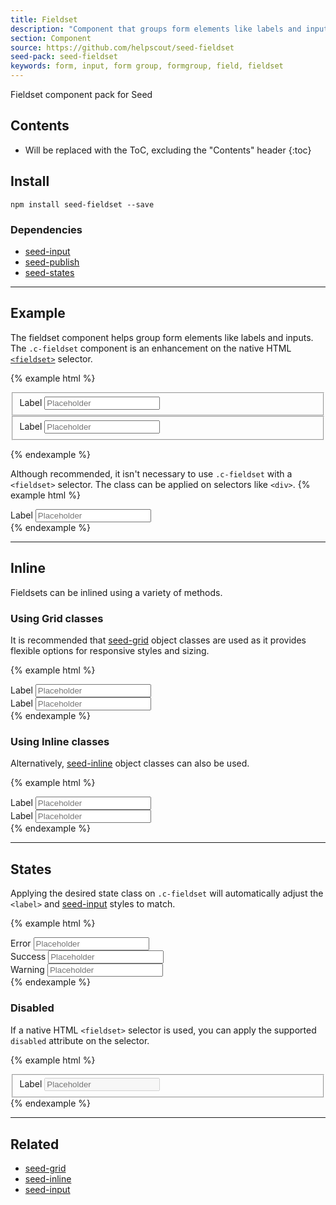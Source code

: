 ```yaml
---
title: Fieldset
description: "Component that groups form elements like labels and inputs within a web form."
section: Component
source: https://github.com/helpscout/seed-fieldset
seed-pack: seed-fieldset
keywords: form, input, form group, formgroup, field, fieldset
---
```


Fieldset component pack for Seed

## Contents

* Will be replaced with the ToC, excluding the "Contents" header
{:toc}

## Install

```
npm install seed-fieldset --save
```


### Dependencies

* [seed-input](/seed/packs/seed-input)
* [seed-publish](/seed/packs/seed-publish)
* [seed-states](/seed/packs/seed-states)



---


## Example

The fieldset component helps group form elements like labels and inputs. The `.c-fieldset` component is an enhancement on the native HTML [`<fieldset>`](https://developer.mozilla.org/en/docs/Web/HTML/Element/fieldset) selector.

{% example html %}
<form>
  <fieldset class="c-fieldset">
    <label for="input1">Label</label>
    <input id="input1" class="c-input" placeholder="Placeholder">
  </fieldset>
  <fieldset class="c-fieldset">
    <label for="input2">Label</label>
    <input id="input2" class="c-input" placeholder="Placeholder">
  </fieldset>
</form>
{% endexample %}


Although recommended, it isn't necessary to use `.c-fieldset` with a `<fieldset>` selector. The class can be applied on selectors like `<div>`.
{% example html %}
<div class="c-fieldset">
  <label for="input3">Label</label>
  <input id="input3" class="c-input" placeholder="Placeholder">
</div>
{% endexample %}



---



## Inline

Fieldsets can be inlined using a variety of methods.


### Using Grid classes

It is recommended that [seed-grid](/seed/packs/seed-grid) object classes are used as it provides flexible options for responsive styles and sizing.

{% example html %}
<div class="o-row">
  <div class="o-col-6">
    <div class="c-fieldset">
      <label>Label</label>
      <input class="c-input" placeholder="Placeholder">
    </div>
  </div>
  <div class="o-col-6">
    <div class="c-fieldset">
      <label>Label</label>
      <input class="c-input" placeholder="Placeholder">
    </div>
  </div>
</div>
{% endexample %}



### Using Inline classes

Alternatively, [seed-inline](/seed/packs/seed-inline) object classes can also be used.

{% example html %}
<div class="o-inline">
  <div class="o-inline__item">
    <div class="c-fieldset">
      <label>Label</label>
      <input class="c-input" placeholder="Placeholder">
    </div>
  </div>
  <div class="o-inline__item">
    <div class="c-fieldset">
      <label>Label</label>
      <input class="c-input" placeholder="Placeholder">
    </div>
  </div>
</div>
{% endexample %}




---



## States

Applying the desired state class on `.c-fieldset` will automatically adjust the `<label>` and [seed-input](/seed/packs/seed-input) styles to match.


{% example html %}
<div class="c-fieldset is-error">
  <label>Error</label>
  <input class="c-input" placeholder="Placeholder">
</div>
<div class="c-fieldset is-success">
  <label>Success</label>
  <input class="c-input" placeholder="Placeholder">
</div>
<div class="c-fieldset is-warning">
  <label>Warning</label>
  <input class="c-input" placeholder="Placeholder">
</div>
{% endexample %}



### Disabled

If a native HTML `<fieldset>` selector is used, you can apply the supported `disabled` attribute on the selector.

{% example html %}
<fieldset class="c-fieldset" disabled>
  <label>Label</label>
  <input class="c-input" placeholder="Placeholder">
</fieldset>
{% endexample %}



---



## Related

* [seed-grid](/seed/packs/seed-grid)
* [seed-inline](/seed/packs/seed-inline)
* [seed-input](/seed/packs/seed-input)
